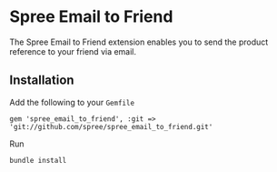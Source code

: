 Spree Email to Friend
=====================

The Spree Email to Friend extension enables you to send the product reference to your friend via email.

Installation
------------

Add the following to your <code>Gemfile</code>

    gem 'spree_email_to_friend', :git => 'git://github.com/spree/spree_email_to_friend.git'

Run

    bundle install

    